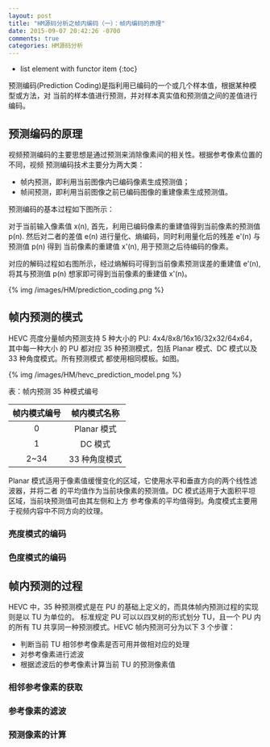 ```yaml
---
layout: post
title: "HM源码分析之帧内编码（一）：帧内编码的原理"
date: 2015-09-07 20:42:26 -0700
comments: true
categories: HM源码分析
---
```


* list element with functor item
{:toc}

预测编码(Prediction Coding)是指利用已编码的一个或几个样本值，根据某种模型或方法，对
当前的样本值进行预测，并对样本真实值和预测值之间的差值进行编码。

<!--more-->

## 预测编码的原理

视频预测编码的主要思想是通过预测来消除像素间的相关性。根据参考像素位置的不同，视频
预测编码技术主要分为两大类：  

* 帧内预测，即利用当前图像内已编码像素生成预测值；  
* 帧间预测，即利用当前图像之前已编码图像的重建像素生成预测值。  

预测编码的基本过程如下图所示：   

对于当前输入像素值 x(n), 首先，利用已编码像素的重建值得到当前像素的预测值 p(n).
然后对二者的差值 e(n) 进行量化、熵编码，同时利用量化后的残差 e'(n) 与预测值 p(n) 得到
当前像素的重建值 x'(n), 用于预测之后待编码的像素。  

对应的解码过程如右图所示，经过熵解码可得到当前像素预测误差的重建值 e'(n), 将其与预测值
p(n) 想家即可得到当前像素的重建值 x'(n)。   

{% img /images/HM/prediction_coding.png %}

## 帧内预测的模式

HEVC 亮度分量帧内预测支持 5 种大小的 PU: 4x4/8x8/16x16/32x32/64x64，其中每一种大小
的 PU 都对应 35 种预测模式，包括 Planar 模式、DC 模式以及 33 种角度模式。所有预测模式
都使用相同模板。如图。

{% img /images/HM/hevc_prediction_model.png %}

表：帧内预测 35 种模式编号  

| 帧内模式编号 | 帧内模式名称 |
| :---: | :---: |
| 0 | Planar 模式 |
| 1 | DC 模式 |
| 2~34 | 33 种角度模式 |

Planar 模式适用于像素值缓慢变化的区域，它使用水平和垂直方向的两个线性滤波器，并将二者
的平均值作为当前块像素的预测值。DC 模式适用于大面积平坦区域，当前块预测值可由其左侧和上方
参考像素的平均值得到。角度模式主要用于视频内容中不同方向的纹理。  

### 亮度模式的编码

### 色度模式的编码

## 帧内预测的过程

HEVC 中，35 种预测模式是在 PU 的基础上定义的，而具体帧内预测过程的实现则是以 TU 为单位的。
标准规定 PU 可以以四叉树的形式划分 TU，且一个 PU 内的所有 TU 共享同一种预测模式。HEVC 帧内预测可分为以下 3 个步骤：  

* 判断当前 TU 相邻参考像素是否可用并做相对应的处理  
* 对参考像素进行滤波  
* 根据滤波后的参考像素计算当前 TU 的预测像素值  

### 相邻参考像素的获取

### 参考像素的滤波

### 预测像素的计算




